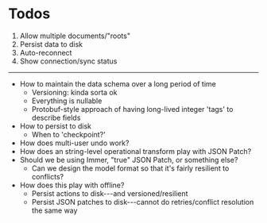 # Todos

1. Allow multiple documents/"roots"
2. Persist data to disk
3. Auto-reconnect
4. Show connection/sync status

----

- How to maintain the data schema over a long period of time
  - Versioning: kinda sorta ok
  - Everything is nullable
  - Protobuf-style approach of having long-lived integer 'tags' to describe fields
- How to persist to disk
  - When to 'checkpoint?'
- How does multi-user undo work?
- How does an string-level operational transform play with JSON Patch?
- Should we be using Immer, "true" JSON Patch, or something else?
  - Can we design the model format so that it's fairly resilient to conflicts?
- How does this play with offline?
  - Persist actions to disk---and versioned/resilient
  - Persist JSON patches to disk---cannot do retries/conflict resolution the same way 
